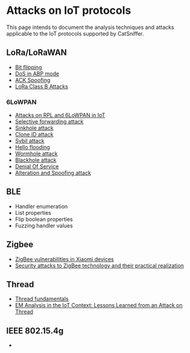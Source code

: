 # Attacks on IoT protocols

This page intends to document the analysis techniques and attacks applicable to the IoT protocols supported by CatSniffer.

## LoRa/LoRaWAN

- [Bit flipping](https://ieeexplore.ieee.org/document/7899554)
- [DoS in ABP mode](https://ieeexplore.ieee.org/document/8366983/authors#authors)
- [ACK Spoofing](https://ieeexplore.ieee.org/document/8366983/authors#authors)
- [LoRa Class B Attacks](https://arxiv.org/pdf/2005.11555.pdf)


### 6LoWPAN
- [Attacks on RPL and 6LoWPAN in IoT](https://ieeexplore.ieee.org/document/7087034)
- [Selective forwarding attack](http://oa.upm.es/65423/1/TFM_JOSE_LUIS_CASTANON_REMY.pdf)
- [Sinkhole attack](http://oa.upm.es/65423/1/TFM_JOSE_LUIS_CASTANON_REMY.pdf)
- [Clone ID attack](http://oa.upm.es/65423/1/TFM_JOSE_LUIS_CASTANON_REMY.pdf)
- [Sybil attack](http://oa.upm.es/65423/1/TFM_JOSE_LUIS_CASTANON_REMY.pdf)
- [Hello flooding](http://oa.upm.es/65423/1/TFM_JOSE_LUIS_CASTANON_REMY.pdf)
- [Wormhole attack](http://oa.upm.es/65423/1/TFM_JOSE_LUIS_CASTANON_REMY.pdf)
- [Blackhole attack](http://oa.upm.es/65423/1/TFM_JOSE_LUIS_CASTANON_REMY.pdf)
- [Denial Of Service](http://oa.upm.es/65423/1/TFM_JOSE_LUIS_CASTANON_REMY.pdf)
- [Alteration and Spoofing attack](http://oa.upm.es/65423/1/TFM_JOSE_LUIS_CASTANON_REMY.pdf)


## BLE
- Handler enumeration
- List properties
- Flip boolean properties
- Fuzzing handler values

## Zigbee
- [ZigBee vulnerabilities in Xiaomi devices](https://www.opencve.io/cve?vendor=mi&product=dgnwg03lm)
- [Security attacks to ZigBee technology and their
practical realization](http://www.cic.ipn.mx/~pescamilla/MS/papers_2014/DurechandFranekova2014.pdf)

## Thread
- [Thread fundamentals](https://www.silabs.com/documents/public/user-guides/ug103-11-fundamentals-thread.pdf)
- [EM Analysis in the IoT Context: Lessons
Learned from an Attack on Thread](https://tches.iacr.org/index.php/TCHES/article/download/833/785/)

## IEEE 802.15.4g
-
